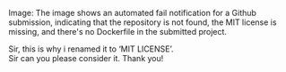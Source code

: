 Image: The image shows an automated fail notification for a Github submission,
indicating that the repository is not found, the MIT license is missing, and
there's no Dockerfile in the submitted project.
  
Sir, this is why i renamed it to ‘MIT LICENSE’.  
Sir can you please consider it. Thank you!